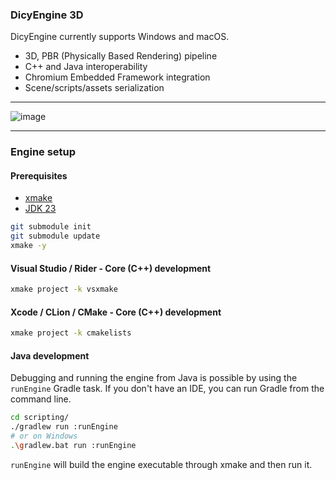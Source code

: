 ### DicyEngine 3D
DicyEngine currently supports Windows and macOS.
- 3D, PBR (Physically Based Rendering) pipeline
- C++ and Java interoperability
- Chromium Embedded Framework integration
- Scene/scripts/assets serialization

---

![image](https://github.com/user-attachments/assets/b0466e5d-c6d5-4648-bcf7-a3e0c9aaa652)

---

### Engine setup
#### Prerequisites
- [xmake](https://xmake.io/#/guide/installation)
- [JDK 23](https://www.oracle.com/java/technologies/downloads/#java23)

```bash
git submodule init
git submodule update
xmake -y
```
#### Visual Studio / Rider - Core (C++) development
```bash
xmake project -k vsxmake
```
#### Xcode / CLion / CMake - Core (C++) development
```bash
xmake project -k cmakelists
```

#### Java development
Debugging and running the engine from Java is possible by using the `runEngine` Gradle task.
If you don't have an IDE, you can run Gradle from the command line.
```bash
cd scripting/
./gradlew run :runEngine
# or on Windows
.\gradlew.bat run :runEngine
```
`runEngine` will build the engine executable through xmake and then run it.
